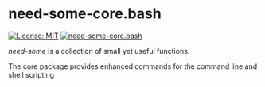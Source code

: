 # need-some-core.bash
[![License: MIT](https://img.shields.io/badge/License-MIT-yellow.svg)](https://opensource.org/licenses/MIT)
[![need-some-core.bash](https://img.shields.io/badge/need--some-core-ff69b4.svg?logo=github&logoColor=white)](https://github.com/need-some/need-some-core.bash)

_need-some_ is a collection of small yet useful functions.

The core package provides enhanced commands for the command line and shell scripting

